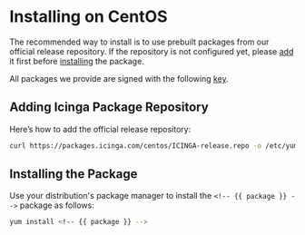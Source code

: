 # Installing <!-- {{ product }} --> on CentOS

The recommended way to install <!-- {{ product }} --> is to use prebuilt packages from our official release repository.
If the repository is not configured yet,
please [add](#adding-icinga-package-repository) it first
before [installing](#installing-the-package) the package.

All packages we provide are signed with the following [key](https://packages.icinga.com/icinga.key).

## Adding Icinga Package Repository

Here’s how to add the official release repository:

```bash
curl https://packages.icinga.com/centos/ICINGA-release.repo -o /etc/yum.repos.d/ICINGA-release.repo
```

## Installing the Package

Use your distribution's package manager to install the `<!-- {{ package }} -->` package as follows:

```bash
yum install <!-- {{ package }} -->
```
<!-- {% include "02-Installation.md" %} -->

